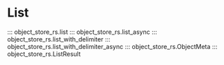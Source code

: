 # List

::: object_store_rs.list
::: object_store_rs.list_async
::: object_store_rs.list_with_delimiter
::: object_store_rs.list_with_delimiter_async
::: object_store_rs.ObjectMeta
::: object_store_rs.ListResult
